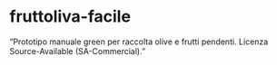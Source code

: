 # fruttoliva-facile
“Prototipo manuale green per raccolta olive e frutti pendenti. Licenza Source-Available (SA-Commercial).”
